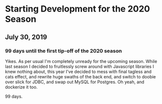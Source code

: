 
# Starting Development for the 2020 Season

## July 30, 2019 
### 99 days until the first tip-off of the 2020 season
Yikes.  As per usual I'm completely unready for the upcoming season.  While last season I decided to fruitlessly screw around with Javascript libraries I knew nothing about, this year I've decided to mess with final tagless and cats effect, and rewrite huge swaths of the back end, and switch to doobie over slick for JDBC, and swap out MySQL for Postgres.  Oh yeah, and dockerize it too.

99 days.

